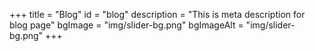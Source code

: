 +++
title = "Blog"
id = "blog"
description = "This is meta description for blog page"
bgImage = "img/slider-bg.png"
bgImageAlt = "img/slider-bg.png"
+++
